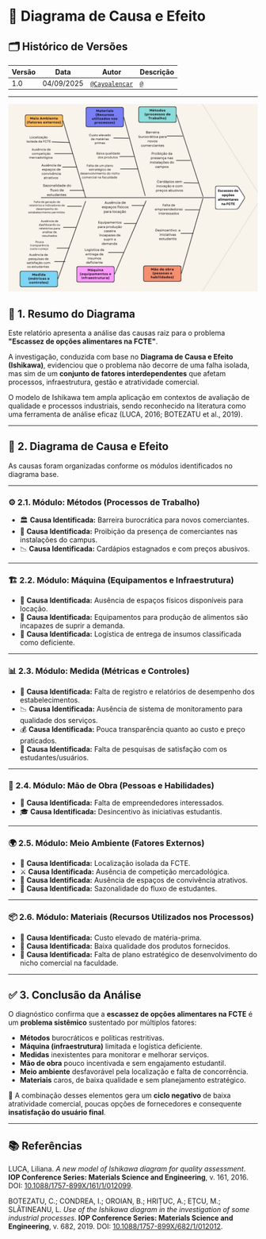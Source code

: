 # 📑 **Diagrama de Causa e Efeito**



## 🗂️ Histórico de Versões

| Versão | Data       | Autor           | Descrição                                    |
|--------|------------|-----------------|----------------------------------------------|
| 1.0    | 04/09/2025 |  [`@Cayoalencar`](https://github.com/cayoalencar) | [`@`](https://github.com/) | diagrama de Ishikawa |

---

![Diagrama de Causa e Efeito da FCTE](../assets/artefatos-generalistas/ISHIKAWA.png)

## 📝 **1. Resumo do Diagrama**

Este relatório apresenta a análise das causas raiz para o problema **"Escassez de opções alimentares na FCTE"**.  

A investigação, conduzida com base no **Diagrama de Causa e Efeito (Ishikawa)**, evidenciou que o problema não decorre de uma falha isolada, mas sim de um **conjunto de fatores interdependentes** que afetam processos, infraestrutura, gestão e atratividade comercial.  

O modelo de Ishikawa tem ampla aplicação em contextos de avaliação de qualidade e processos industriais, sendo reconhecido na literatura como uma ferramenta de análise eficaz (LUCA, 2016; BOTEZATU et al., 2019).  

---

## 🔎 **2. Diagrama de Causa e Efeito**

As causas foram organizadas conforme os módulos identificados no diagrama base.  

---

### ⚙️ **2.1. Módulo: Métodos (Processos de Trabalho)**
- 🏛️ **Causa Identificada:** Barreira burocrática para novos comerciantes.  
- 🚫 **Causa Identificada:** Proibição da presença de comerciantes nas instalações do campus.  
- 📉 **Causa Identificada:** Cardápios estagnados e com preços abusivos.  

---

### 🏗️ **2.2. Módulo: Máquina (Equipamentos e Infraestrutura)**
- 📍 **Causa Identificada:** Ausência de espaços físicos disponíveis para locação.  
- 🔧 **Causa Identificada:** Equipamentos para produção de alimentos são incapazes de suprir a demanda.  
- 🚚 **Causa Identificada:** Logística de entrega de insumos classificada como deficiente.  

---

### 📊 **2.3. Módulo: Medida (Métricas e Controles)**
- 📝 **Causa Identificada:** Falta de registro e relatórios de desempenho dos estabelecimentos.  
- 📉 **Causa Identificada:** Ausência de sistema de monitoramento para qualidade dos serviços.  
- 💰 **Causa Identificada:** Pouca transparência quanto ao custo e preço praticados.  
- 🙋 **Causa Identificada:** Falta de pesquisas de satisfação com os estudantes/usuários.  

---

### 👥 **2.4. Módulo: Mão de Obra (Pessoas e Habilidades)**
- 👤 **Causa Identificada:** Falta de empreendedores interessados.  
- 🎓 **Causa Identificada:** Desincentivo às iniciativas estudantis.  

---

### 🌍 **2.5. Módulo: Meio Ambiente (Fatores Externos)**
- 📍 **Causa Identificada:** Localização isolada da FCTE.  
- ⚔️ **Causa Identificada:** Ausência de competição mercadológica.  
- 🎉 **Causa Identificada:** Ausência de espaços de convivência atrativos.  
- 📆 **Causa Identificada:** Sazonalidade do fluxo de estudantes.  

---

### 📦 **2.6. Módulo: Materiais (Recursos Utilizados nos Processos)**
- 💸 **Causa Identificada:** Custo elevado de matéria-prima.  
- 🥴 **Causa Identificada:** Baixa qualidade dos produtos fornecidos.  
- 📑 **Causa Identificada:** Falta de plano estratégico de desenvolvimento do nicho comercial na faculdade.  

---

## ✅ **3. Conclusão da Análise**

O diagnóstico confirma que a **escassez de opções alimentares na FCTE** é um **problema sistêmico** sustentado por múltiplos fatores:  
- **Métodos** burocráticos e políticas restritivas.  
- **Máquina (infraestrutura)** limitada e logística deficiente.  
- **Medidas** inexistentes para monitorar e melhorar serviços.  
- **Mão de obra** pouco incentivada e sem engajamento estudantil.  
- **Meio ambiente** desfavorável pela localização e falta de concorrência.  
- **Materiais** caros, de baixa qualidade e sem planejamento estratégico.  

🔄 A combinação desses elementos gera um **ciclo negativo** de baixa atratividade comercial, poucas opções de fornecedores e consequente **insatisfação do usuário final**.  

---

## 📚 Referências

LUCA, Liliana. *A new model of Ishikawa diagram for quality assessment*. **IOP Conference Series: Materials Science and Engineering**, v. 161, 2016. DOI: [10.1088/1757-899X/161/1/012099](https://doi.org/10.1088/1757-899X/161/1/012099).  

BOTEZATU, C.; CONDREA, I.; OROIAN, B.; HRIȚUC, A.; EȚCU, M.; SLĂTINEANU, L. *Use of the Ishikawa diagram in the investigation of some industrial processes*. **IOP Conference Series: Materials Science and Engineering**, v. 682, 2019. DOI: [10.1088/1757-899X/682/1/012012](https://doi.org/10.1088/1757-899X/682/1/012012).  
